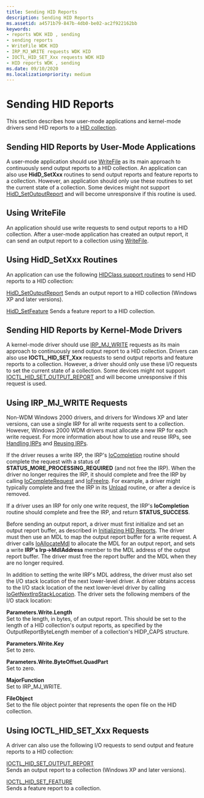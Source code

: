 ```yaml
---
title: Sending HID Reports
description: Sending HID Reports
ms.assetid: a4571b79-847b-4db0-be02-ac2f922162bb
keywords:
- reports WDK HID , sending
- sending reports
- WriteFile WDK HID
- IRP_MJ_WRITE requests WDK HID
- IOCTL_HID_SET_Xxx requests WDK HID
- HID reports WDK , sending
ms.date: 09/10/2020
ms.localizationpriority: medium
---
```


# Sending HID Reports

This section describes how user-mode applications and kernel-mode drivers send HID reports to a [HID collection](hid-collections.md).

## Sending HID Reports by User-Mode Applications

A user-mode application should use [WriteFile](/windows/win32/api/fileapi/nf-fileapi-writefile) as its main approach to continuously send output reports to a HID collection. An application can also use **HidD_SetXxx** routines to send output reports and feature reports to a collection. However, an application should only use these routines to set the current state of a collection. Some devices might not support [HidD_SetOutputReport](/windows-hardware/drivers/ddi/hidsdi/nf-hidsdi-hidd_setoutputreport) and will become unresponsive if this routine is used.

## Using WriteFile

An application should use write requests to send output reports to a HID collection. After a user-mode application has created an output report, it can send an output report to a collection using [WriteFile](/windows/win32/api/fileapi/nf-fileapi-writefile).

## Using HidD_SetXxx Routines

An application can use the following [HIDClass support routines](/windows-hardware/drivers/ddi/_hid/#hidclass-support-routines) to send HID reports to a HID collection:

[HidD_SetOutputReport](/windows-hardware/drivers/ddi/hidsdi/nf-hidsdi-hidd_setoutputreport)
Sends an output report to a HID collection (Windows XP and later versions).

[HidD_SetFeature](/windows-hardware/drivers/ddi/hidsdi/nf-hidsdi-hidd_setfeature)
Sends a feature report to a HID collection.

## Sending HID Reports by Kernel-Mode Drivers

A kernel-mode driver should use [IRP_MJ_WRITE](/windows-hardware/drivers/ifs/irp-mj-write) requests as its main approach to continuously send output report to a HID collection. Drivers can also use **IOCTL_HID_SET_Xxx** requests to send output reports and feature reports to a collection. However, a driver should only use these I/O requests to set the current state of a collection. Some devices might not support [IOCTL_HID_SET_OUTPUT_REPORT](/windows-hardware/drivers/ddi/hidclass/ni-hidclass-ioctl_hid_set_output_report) and will become unresponsive if this request is used.

## Using IRP_MJ_WRITE Requests

Non-WDM Windows 2000 drivers, and drivers for Windows XP and later versions, can use a single IRP for all write requests sent to a collection. However, Windows 2000 WDM drivers must allocate a new IRP for each write request. For more information about how to use and reuse IRPs, see [Handling IRPs](/windows-hardware/drivers/kernel/handling-irps) and [Reusing IRPs](/windows-hardware/drivers/kernel/reusing-irps).

If the driver reuses a write IRP, the IRP's  [IoCompletion](/windows-hardware/drivers/ddi/wdm/nc-wdm-io_completion_routine) routine should complete the request with a status of **STATUS_MORE_PROCESSING_REQUIRED** (and not free the IRP). When the driver no longer requires the IRP, it should complete and free the IRP by calling [IoCompleteRequest](/windows-hardware/drivers/ddi/wdm/nf-wdm-iocompleterequest) and [IoFreeIrp](/windows-hardware/drivers/ddi/wdm/nf-wdm-iofreeirp). For example, a driver might typically complete and free the IRP in its [Unload](/windows-hardware/drivers/kernel/unload-routine-functionality) routine, or after a device is removed.

If a driver uses an IRP for only one write request, the IRP's **IoCompletion** routine should complete and free the IRP, and return **STATUS_SUCCESS**.

Before sending an output report, a driver must first initialize and set an output report buffer, as described in [Initializing HID Reports](initializing-hid-reports.md). The driver must then use an MDL to map the output report buffer for a write request. A driver calls [IoAllocateMdl](/windows-hardware/drivers/ddi/wdm/nf-wdm-ioallocatemdl) to allocate the MDL for an output report, and sets a write **IRP's Irp->MdlAddress** member to the MDL address of the output report buffer. The driver must free the report buffer and the MDL when they are no longer required.

In addition to setting the write IRP's MDL address, the driver must also set the I/O stack location of the next lower-level driver. A driver obtains access to the I/O stack location of the next lower-level driver by calling [IoGetNextIrpStackLocation](/windows-hardware/drivers/ddi/wdm/nf-wdm-iogetnextirpstacklocation). The driver sets the following members of the I/O stack location:

**Parameters.Write.Length**<br>
Set to the length, in bytes, of an output report. This should be set to the length of a HID collection's output reports, as specified by the OutputReportByteLength member of a collection's HIDP_CAPS structure.

**Parameters.Write.Key**<br>
Set to zero.

**Parameters.Write.ByteOffset.QuadPart**<br>
Set to zero.

**MajorFunction**<br>
Set to IRP_MJ_WRITE.

**FileObject**<br>
Set to the file object pointer that represents the open file on the HID collection.

## Using IOCTL_HID_SET_Xxx Requests

A driver can also use the following I/O requests to send output and feature reports to a HID collection:

[IOCTL_HID_SET_OUTPUT_REPORT](/windows-hardware/drivers/ddi/hidclass/ni-hidclass-ioctl_hid_set_output_report)<br>
Sends an output report to a collection (Windows XP and later versions).

[IOCTL_HID_SET_FEATURE](/windows-hardware/drivers/ddi/hidclass/ni-hidclass-ioctl_hid_set_feature)<br>
Sends a feature report to a collection.
